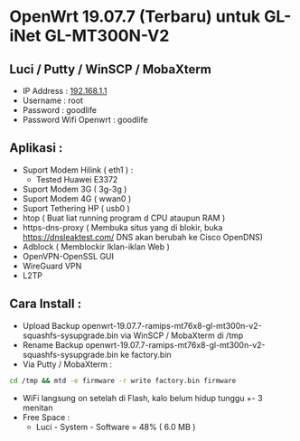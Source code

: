 # OpenWrt 19.07.7 (Terbaru) untuk GL-iNet GL-MT300N-V2

## Luci / Putty / WinSCP / MobaXterm
- IP Address : <a href="http://192.168.1.1">192.168.1.1</a>
- Username : root
- Password : goodlife
- Password Wifi Openwrt : goodlife

## Aplikasi :
- Suport Modem Hilink ( eth1 ) :
  - Tested Huawei E3372
- Suport Modem 3G ( 3g-3g )
- Suport Modem 4G ( wwan0 )
- Suport Tethering HP ( usb0 )
- htop ( Buat liat running program d CPU ataupun RAM )
- https-dns-proxy ( Membuka situs yang di blokir, buka https://dnsleaktest.com/ DNS akan berubah ke Cisco OpenDNS)
- Adblock ( Memblockir Iklan-iklan Web )
- OpenVPN-OpenSSL GUI
- WireGuard VPN 
- L2TP

## Cara Install :
- Upload Backup openwrt-19.07.7-ramips-mt76x8-gl-mt300n-v2-squashfs-sysupgrade.bin via WinSCP / MobaXterm di /tmp
- Rename Backup openwrt-19.07.7-ramips-mt76x8-gl-mt300n-v2-squashfs-sysupgrade.bin ke factory.bin
- Via Putty / MobaXterm :
```sh
cd /tmp && mtd -e firmware -r write factory.bin firmware
```
- WiFi langsung on setelah di Flash, kalo belum hidup tunggu +- 3 menitan
- Free Space :
  - Luci - System - Software = 48% ( 6.0 MB )
